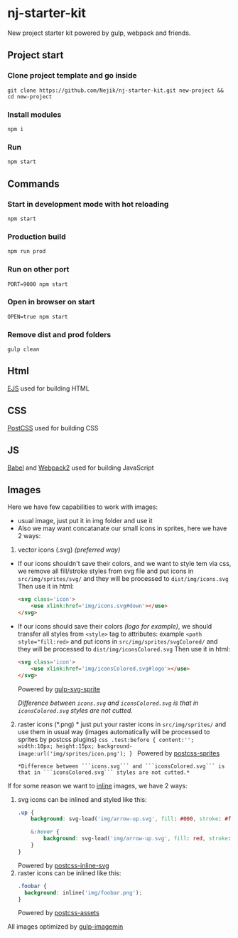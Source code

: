# nj-starter-kit
New project starter kit powered by gulp, webpack and friends.

## Project start
### Clone project template and go inside
```
git clone https://github.com/Nejik/nj-starter-kit.git new-project && cd new-project
```
### Install modules
```
npm i
```
### Run
```
npm start
```
## Commands
### Start in development mode with hot reloading
```
npm start
```
### Production build
```
npm run prod
```
### Run on other port
```
PORT=9000 npm start
```
### Open in browser on start
```
OPEN=true npm start
```
### Remove dist and prod folders
```
gulp clean
```


## Html
[EJS](http://ejs.co/) used for building HTML
## CSS
[PostCSS](https://github.com/postcss/postcss) used for building CSS
## JS
[Babel](https://github.com/babel/babel) and [Webpack2](https://github.com/webpack/webpack) used for building JavaScript
## Images
Here we have few capabilities to work with images:

* usual image, just put it in img folder and use it
* Also we may want concatanate our small icons in sprites, here we have 2 ways:

1) vector icons (.svg) *(preferred way)*
* If our icons shouldn't save their colors, and we want to style tem via css, we remove all fill/stroke styles from svg file 
    and put icons in ```src/img/sprites/svg/``` and they will be processed to ```dist/img/icons.svg```         
    Then use it in html:
          
    ```html
    <svg class='icon'>
        <use xlink:href='img/icons.svg#down'></use>
    </svg> 
    ```

* If our icons should save their colors *(logo for example)*, we should transfer all styles from ```<style>``` tag to attributes:       example ```<path style="fill:red>```
    and put icons in ```src/img/sprites/svgColored/``` and they will be processed to ```dist/img/iconsColored.svg```
    Then use it in html:
    ```html
    <svg class='icon'>
        <use xlink:href='img/iconsColored.svg#logo'></use>
    </svg> 
    ```
    Powered by [gulp-svg-sprite](https://github.com/jkphl/gulp-svg-sprite)
          
    *Difference between ```icons.svg``` and ```iconsColored.svg``` is that in ```iconsColored.svg``` styles are not cutted.*
 
 2) raster icons (*.png)
        * just put your raster icons in ```src/img/sprites/``` and use them in usual way (images automatically will be processed to sprites by postcss plugins)
            ```css
            .test:before {
                content:'';
                width:10px;
                height:15px;
                background-image:url('img/sprites/icon.png');
            }
            ```
        Powered by [postcss-sprites](https://github.com/2createStudio/postcss-sprites)
          
        *Difference between ```icons.svg``` and ```iconsColored.svg``` is that in ```iconsColored.svg``` styles are not cutted.*

If for some reason we want to [inline](https://developer.mozilla.org/en-US/docs/Web/HTTP/Basics_of_HTTP/Data_URIs) images, we have 2 ways:
1) svg icons can be inlined and styled like this:
    ```css
    .up {
        background: svg-load('img/arrow-up.svg', fill: #000, stroke: #fff);

        &:hover {
            background: svg-load('img/arrow-up.svg', fill: red, stroke: #fff);
        }
    }
    ```
    Powered by [postcss-inline-svg](https://github.com/TrySound/postcss-inline-svg)
2) raster icons can be inlined like this: 
    ```css
    .foobar {
      background: inline('img/foobar.png');
    }
    ```
    Powered by [postcss-assets](https://github.com/borodean/postcss-assets)


All images optimized by [gulp-imagemin](https://github.com/sindresorhus/gulp-imagemin)

